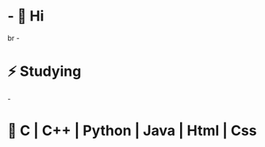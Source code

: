 <h1>- 👋 Hi </h1>br  
- <h1>⚡ Studying</h1>  
- <h1>  🌱 C | C++ | Python | Java | Html | Css
  </h1><br>
<!---
jfcr25/jfcr25 is a ✨ special ✨ repository because its `README.md` (this file) appears on your GitHub profile.
You can click the Preview link to take a look at your changes.
--->


